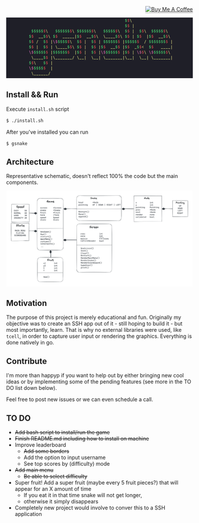 <div align="right">
    <a href="https://www.buymeacoffee.com/turutupa" target="_blank"><img src="https://www.buymeacoffee.com/assets/img/guidelines/download-assets-2.svg" alt="Buy Me A Coffee" style="height: 41px !important;width: 174px !important;box-shadow: 0px 3px 2px 0px rgba(190, 190, 190, 0.5) !important;-webkit-box-shadow: 0px 3px 2px 0px rgba(190, 190, 190, 0.5) !important;" ></a>
</div> 

![GSNAKE](media/gsnake.png)

## Install && Run 
Execute `install.sh` script 

```bash
$ ./install.sh
```

After you've installed you can run
```bash 
$ gsnake 
```

## Architecture 
Representative schematic, doesn't reflect 100% the code but the main components.

![architecture](media/architecture.png)

## Motivation
The purpose of this project is merely educational and fun. Originally my objective was to create an SSH app out of it - still hoping to build it - but most importantly, learn. That is why no external libraries were used, like `tcell`, in order to capture user input or rendering the graphics. Everything is done natively in go.

## Contribute
I'm more than happyp if you want to help out by either bringing new cool ideas or by implementing some of the pending features (see more in the TO DO list down below).

Feel free to post new issues or we can even schedule a call.

## TO DO
- ~~Add bash script to install/run the game~~
- ~~Finish README.md including how to install on machine~~
- Improve leaderboard 
    - ~~Add some borders~~
    - Add the option to input username
    - See top scores by (difficulty) mode
- ~~Add main menu~~
    - ~~Be able to select difficulty~~
- Super fruit! Add a super fruit (maybe every 5 fruit pieces?) that will appear for an X amount of time
    - If you eat it in that time snake will not get longer, 
    - otherwise it simply disappears
- Completely new project would involve to conver this to a SSH application 
